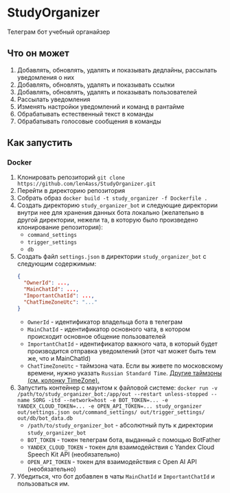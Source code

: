 # StudyOrganizer

Телеграм бот учебный органайзер

## Что он может
1) Добавлять, обновлять, удалять и показывать дедлайны, рассылать уведомления о них
2) Добавлять, обновлять, удалять и показывать ссылки
3) Добавлять, обновлять, удалять и показывать пользователей
4) Рассылать уведомления 
5) Изменять настройки уведомлений и команд в рантайме
6) Обрабатывать естественный текст в команды
7) Обрабатывать голосовые сообщения в команды 

## Как запустить

### Docker
1. Клонировать репозиторий `git clone https://github.com/len4ass/StudyOrganizer.git`
2. Перейти в директорию репозитория 
2. Собрать образ `docker build -t study_organizer -f Dockerfile .`
3. Создать директорию `study_organizer_bot` и следующие директории внутри нее для хранения данных бота локально (желательно в другой директории, нежели та, в которую было произведено клонирование репозитория):
   * `command_settings`
   * `trigger_settings`
   * `db`
4. Создать файл `settings.json` в директории `study_organizer_bot` с следующим содержимым:
    ```json
    {
      "OwnerId": ...,
      "MainChatId": ...,
      "ImportantChatId": ...,
      "ChatTimeZoneUtc": "..."
    }
    ```
   * `OwnerId` - идентификатор владельца бота в телеграм
   * `MainChatId` - идентификатор основного чата, в котором происходит основное общение пользователей
   * `ImportantChatId` - идентификатор важного чата, в который будет производится отправка уведомлений (этот чат может быть тем же, что и MainChatId)
   * `ChatTimeZoneUtc` - таймзона чата. Если вы живете по московскому времени, нужно указать `Russian Standard Time`. [Другие таймзоны (см. колонку TimeZone).](https://learn.microsoft.com/en-us/windows-hardware/manufacture/desktop/default-time-zones?view=windows-11)
5. Запустить контейнер с маунтом к файловой системе:
   `docker run -v /path/to/study_organizer_bot:/app/out --restart unless-stopped --name SORG -itd --network=host -e BOT_TOKEN=... -e YANDEX_CLOUD_TOKEN=... -e OPEN_API_TOKEN=... study_organizer out/settings.json out/command_settings/ out/trigger_settings/ out/db/bot_data.db`
   * `/path/to/study_organizer_bot` - абсолютный путь к директории `study_organizer_bot`
   * `BOT_TOKEN` - токен телеграм бота, выданный с помощью BotFather
   * `YANDEX_CLOUD_TOKEN` - токен для взаимодействия с Yandex Cloud Speech Kit API (необязательно)
   * `OPEN_API_TOKEN` - токен для взаимодействия с Open AI API (необязательно)
6. Убедиться, что бот добавлен в чаты `MainChatId` и `ImportantChatId` и пользоваться им.